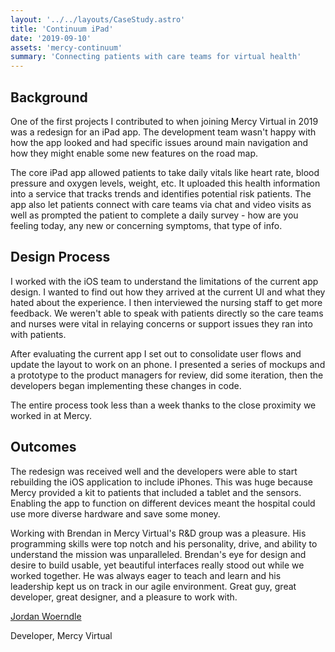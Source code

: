 ```yaml
---
layout: '../../layouts/CaseStudy.astro'
title: 'Continuum iPad'
date: '2019-09-10'
assets: 'mercy-continuum'
summary: 'Connecting patients with care teams for virtual health'
---
```


## Background

One of the first projects I contributed to when joining Mercy Virtual in 2019 was a redesign for an iPad app. The development team wasn't happy with how the app looked and had specific issues around main navigation and how they might enable some new features on the road map.

The core iPad app allowed patients to take daily vitals like heart rate, blood pressure and oxygen levels, weight, etc. It uploaded this health information into a service that tracks trends and identifies potential risk patients. The app also let patients connect with care teams via chat and video visits as well as prompted the patient to complete a daily survey - how are you feeling today, any new or concerning symptoms, that type of info.

## Design Process

I worked with the iOS team to understand the limitations of the current app design. I wanted to find out how they arrived at the current UI and what they hated about the experience. I then interviewed the nursing staff to get more feedback. We weren't able to speak with patients directly so the care teams and nurses were vital in relaying concerns or support issues they ran into with patients.

After evaluating the current app I set out to consolidate user flows and update the layout to work on an phone. I presented a series of mockups and a prototype to the product managers for review, did some iteration, then the developers began implementing these changes in code.

The entire process took less than a week thanks to the close proximity we worked in at Mercy.

## Outcomes

The redesign was received well and the developers were able to start rebuilding the iOS application to include iPhones. This was huge because Mercy provided a kit to patients that included a tablet and the sensors. Enabling the app to function on different devices meant the hospital could use more diverse hardware and save some money.

<div class="quote">
  <p>Working with Brendan in Mercy Virtual's R&D group was a pleasure. His programming skills were top notch and his personality, drive, and ability to understand the mission was unparalleled. Brendan's eye for design and desire to build usable, yet beautiful interfaces really stood out while we worked together. He was always eager to teach and learn and his leadership kept us on track in our agile environment. Great guy, great developer, great designer, and a pleasure to work with.</p>
  <p><a href="https://www.linkedin.com/in/jordan-woerndle/" target="_blank">Jordan Woerndle</a></p>
  <p>Developer, Mercy Virtual</p>
</div>
